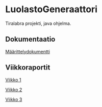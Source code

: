 # LuolastoGeneraattori
Tiralabra projekti, java ohjelma.
## Dokumentaatio
[Määrittelydokumentti](https://github.com/CoolMcRad/LuolaGeneraattori/blob/master/Dokumentaatio/M%C3%A4%C3%A4rittely.md)
## Viikkoraportit
[Viikko 1](https://github.com/CoolMcRad/LuolaGeneraattori/blob/master/Dokumentaatio/raporttiVko1.md)

[Viikko 2](https://github.com/CoolMcRad/LuolaGeneraattori/blob/master/Dokumentaatio/raporttiVko2.md)

[Viikko 3](https://github.com/CoolMcRad/LuolaGeneraattori/blob/master/Dokumentaatio/raporttiVko3.md)
